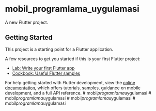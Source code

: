 # mobil_programlama_uygulamasi

A new Flutter project.

## Getting Started

This project is a starting point for a Flutter application.

A few resources to get you started if this is your first Flutter project:

- [Lab: Write your first Flutter app](https://docs.flutter.dev/get-started/codelab)
- [Cookbook: Useful Flutter samples](https://docs.flutter.dev/cookbook)

For help getting started with Flutter development, view the
[online documentation](https://docs.flutter.dev/), which offers tutorials,
samples, guidance on mobile development, and a full API reference.
#   m o b i l _ p r o g r a m l a m a _ u y g u l a m a s i  
 #   m o b i l _ p r o g r a m l a m a _ u y g u l a m a s i  
 #   m o b i l _ p r o g r a m l a m a _ u y g u l a m a s i  
 #   m o b i l _ p r o g r a m l a m a _ u y g u l a m a s i  
 